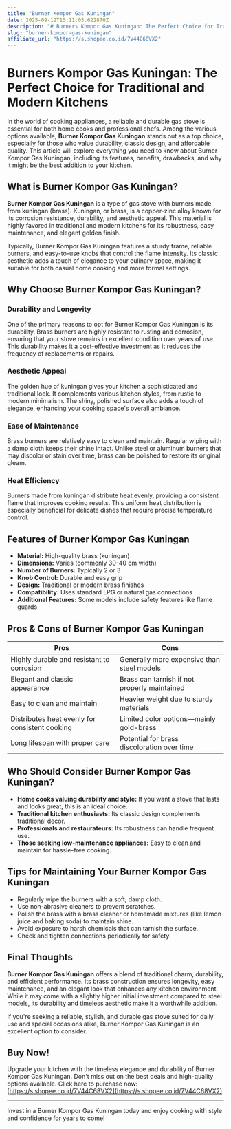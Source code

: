 ```yaml
---
title: "Burner Kompor Gas Kuningan"
date: 2025-09-12T15:11:03.622870Z
description: "# Burners Kompor Gas Kuningan: The Perfect Choice for Traditional and Modern Kitchens..."
slug: "burner-kompor-gas-kuningan"
affiliate_url: "https://s.shopee.co.id/7V44C68VX2"
---
```

# Burners Kompor Gas Kuningan: The Perfect Choice for Traditional and Modern Kitchens

In the world of cooking appliances, a reliable and durable gas stove is essential for both home cooks and professional chefs. Among the various options available, **Burner Kompor Gas Kuningan** stands out as a top choice, especially for those who value durability, classic design, and affordable quality. This article will explore everything you need to know about Burner Kompor Gas Kuningan, including its features, benefits, drawbacks, and why it might be the best addition to your kitchen.

## What is Burner Kompor Gas Kuningan?

**Burner Kompor Gas Kuningan** is a type of gas stove with burners made from kuningan (brass). Kuningan, or brass, is a copper-zinc alloy known for its corrosion resistance, durability, and aesthetic appeal. This material is highly favored in traditional and modern kitchens for its robustness, easy maintenance, and elegant golden finish.

Typically, Burner Kompor Gas Kuningan features a sturdy frame, reliable burners, and easy-to-use knobs that control the flame intensity. Its classic aesthetic adds a touch of elegance to your culinary space, making it suitable for both casual home cooking and more formal settings.

## Why Choose Burner Kompor Gas Kuningan?

### Durability and Longevity

One of the primary reasons to opt for Burner Kompor Gas Kuningan is its durability. Brass burners are highly resistant to rusting and corrosion, ensuring that your stove remains in excellent condition over years of use. This durability makes it a cost-effective investment as it reduces the frequency of replacements or repairs.

### Aesthetic Appeal

The golden hue of kuningan gives your kitchen a sophisticated and traditional look. It complements various kitchen styles, from rustic to modern minimalism. The shiny, polished surface also adds a touch of elegance, enhancing your cooking space's overall ambiance.

### Ease of Maintenance

Brass burners are relatively easy to clean and maintain. Regular wiping with a damp cloth keeps their shine intact. Unlike steel or aluminum burners that may discolor or stain over time, brass can be polished to restore its original gleam.

### Heat Efficiency

Burners made from kuningan distribute heat evenly, providing a consistent flame that improves cooking results. This uniform heat distribution is especially beneficial for delicate dishes that require precise temperature control.

## Features of Burner Kompor Gas Kuningan

- **Material:** High-quality brass (kuningan)
- **Dimensions:** Varies (commonly 30-40 cm width)
- **Number of Burners:** Typically 2 or 3
- **Knob Control:** Durable and easy grip
- **Design:** Traditional or modern brass finishes
- **Compatibility:** Uses standard LPG or natural gas connections
- **Additional Features:** Some models include safety features like flame guards

## Pros & Cons of Burner Kompor Gas Kuningan

| Pros                                               | Cons                                          |
|----------------------------------------------------|----------------------------------------------|
| Highly durable and resistant to corrosion       | Generally more expensive than steel models |
| Elegant and classic appearance                   | Brass can tarnish if not properly maintained |
| Easy to clean and maintain                      | Heavier weight due to sturdy materials    |
| Distributes heat evenly for consistent cooking | Limited color options—mainly gold-brass    |
| Long lifespan with proper care                  | Potential for brass discoloration over time |

## Who Should Consider Burner Kompor Gas Kuningan?

- **Home cooks valuing durability and style:** If you want a stove that lasts and looks great, this is an ideal choice.
- **Traditional kitchen enthusiasts:** Its classic design complements traditional decor.
- **Professionals and restaurateurs:** Its robustness can handle frequent use.
- **Those seeking low-maintenance appliances:** Easy to clean and maintain for hassle-free cooking.

## Tips for Maintaining Your Burner Kompor Gas Kuningan

- Regularly wipe the burners with a soft, damp cloth.
- Use non-abrasive cleaners to prevent scratches.
- Polish the brass with a brass cleaner or homemade mixtures (like lemon juice and baking soda) to maintain shine.
- Avoid exposure to harsh chemicals that can tarnish the surface.
- Check and tighten connections periodically for safety.

## Final Thoughts

**Burner Kompor Gas Kuningan** offers a blend of traditional charm, durability, and efficient performance. Its brass construction ensures longevity, easy maintenance, and an elegant look that enhances any kitchen environment. While it may come with a slightly higher initial investment compared to steel models, its durability and timeless aesthetic make it a worthwhile addition.

If you're seeking a reliable, stylish, and durable gas stove suited for daily use and special occasions alike, Burner Kompor Gas Kuningan is an excellent option to consider.

## Buy Now!

Upgrade your kitchen with the timeless elegance and durability of Burner Kompor Gas Kuningan. Don't miss out on the best deals and high-quality options available. Click here to purchase now: [https://s.shopee.co.id/7V44C68VX2](https://s.shopee.co.id/7V44C68VX2)

---

Invest in a Burner Kompor Gas Kuningan today and enjoy cooking with style and confidence for years to come!